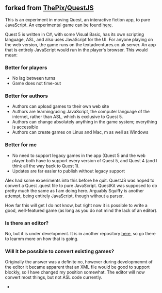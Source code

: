 ## forked from [ThePix/QuestJS](https://github.com/ThePix/QuestJS)

This is an experiment in moving Quest, an interactive fiction app, to pure JavaScript. An experimental game can be found [here](http://textadventures.co.uk/games/view/48pkf40on0soigganjtatq/first-steps).

Quest 5 is written in C#, with some Visual Basic, has its own scripting language, ASL, and also uses JavaScript for the UI. For anyone playing on the web version, the game runs on the textadventures.co.uk server. An app that is entirely JavaScript would run in the player's browser. This would mean:

### Better for players

* No lag between turns
* Game does not time-out

### Better for authors

* Authors can upload games to their own web site
* Authors are learning/using JavaScript, the computer language of the internet, rather than ASL, which is exclusive to Quest 5.
* Authors can change absolutely anything in the game system; everything is accessible
* Authors can create games on Linus and Mac, m as well as Windows

### Better for me

* No need to support legacy games in the app (Quest 5 and the web player both have to support every version of Quest 5, and Quest 4 (and I think all the way back to Quest 1).
* Updates are far easier to publish without legacy support

Alex had some experiments into this before he quit. QuestJS was hoped to convert a Quest .quest file to pure JavaScript. QuestKit was supposed to do pretty much the same as I am doing here. Arguably Squiffy is another attempt, being entirely JavaScript, though without a parser.

How far this will get I do not know, but right now it is possible to write a good, well-featured game (as long as you do not mind the lack of an editor).

### Is there an editor?

No, but it is under development. It is in another repository [here](https://github.com/ThePix/QEdit/wiki), so go there to learnm more on how that is going.

### Will it be possible to convert existing games?

Originally the answer was a definite no, however during developmenmt of the editor it became apparent that an XML file would be good to support blockly, so I have changed my position somewhat. The editor will now convert most things, but not ASL code currently.

*
